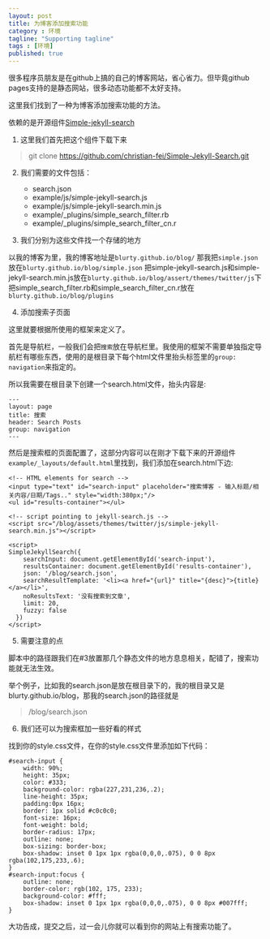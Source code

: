 ```yaml
---
layout: post
title: 为博客添加搜索功能
category : 环境
tagline: "Supporting tagline"
tags : [环境]
published: true
---
```


很多程序员朋友是在github上搞的自己的博客网站，省心省力。但毕竟github pages支持的是静态网站，很多动态功能都不太好支持。

这里我们找到了一种为博客添加搜索功能的方法。

依赖的是开源组件[Simple-jekyll-search](https://github.com/christian-fei/Simple-Jekyll-Search)

1. 这里我们首先把这个组件下载下来

> git clone https://github.com/christian-fei/Simple-Jekyll-Search.git

<!--break-->

2. 我们需要的文件包括：
    - search.json
    - example/js/simple-jekyll-search.js
    - example/js/simple-jekyll-search.min.js
    - example/_plugins/simple_search_filter.rb
    - example/_plugins/simple_search_filter_cn.r

3. 我们分别为这些文件找一个存储的地方

以我的博客为里，我的博客地址是`blurty.github.io/blog/`
那我把`simple.json`放在`blurty.github.io/blog/simple.json`
把simple-jekyll-search.js和simple-jekyll-search.min.js放在`blurty.github.io/blog/assert/themes/twitter/js`下
把simple_search_filter.rb和simple_search_filter_cn.r放在`blurty.github.io/blog/plugins`

4. 添加搜索子页面

这里就要根据所使用的框架来定义了。

首先是导航栏，一般我们会把`搜索`放在导航栏里。我使用的框架不需要单独指定导航栏有哪些东西，使用的是根目录下每个html文件里抬头标签里的`group: navigation`来指定的。

所以我需要在根目录下创建一个search.html文件，抬头内容是:

```
---
layout: page
title: 搜索
header: Search Posts
group: navigation
---
```

然后是搜索框的页面配置了，这部分内容可以在刚才下载下来的开源组件`example/_layouts/default.html`里找到，我们添加在search.html下边:

```
<!-- HTML elements for search -->
<input type="text" id="search-input" placeholder="搜索博客 - 输入标题/相关内容/日期/Tags.." style="width:380px;"/>
<ul id="results-container"></ul>

<!-- script pointing to jekyll-search.js -->
<script src="/blog/assets/themes/twitter/js/simple-jekyll-search.min.js"></script>

<script>
SimpleJekyllSearch({
    searchInput: document.getElementById('search-input'),
    resultsContainer: document.getElementById('results-container'),
    json: '/blog/search.json',
    searchResultTemplate: '<li><a href="{url}" title="{desc}">{title}</a></li>',
    noResultsText: '没有搜索到文章',
    limit: 20,
    fuzzy: false
  })
</script>
```

5. 需要注意的点

脚本中的路径跟我们在#3放置那几个静态文件的地方息息相关，配错了，搜索功能就无法生效。

举个例子，比如我的search.json是放在根目录下的，我的根目录又是blurty.github.io/blog，那我的search.json的路径就是

> /blog/search.json

6. 我们还可以为搜索框加一些好看的样式

找到你的style.css文件，在你的style.css文件里添加如下代码：

```
#search-input {
    width: 90%;
    height: 35px;
    color: #333;
    background-color: rgba(227,231,236,.2);
    line-height: 35px;
    padding:0px 16px;
    border: 1px solid #c0c0c0;
    font-size: 16px;
    font-weight: bold;
    border-radius: 17px;
    outline: none;
    box-sizing: border-box;
    box-shadow: inset 0 1px 1px rgba(0,0,0,.075), 0 0 8px rgba(102,175,233,.6);
}
#search-input:focus {
    outline: none;
    border-color: rgb(102, 175, 233);
    background-color: #fff;
    box-shadow: inset 0 1px 1px rgba(0,0,0,.075), 0 0 8px #007fff;
}
```

大功告成，提交之后，过一会儿你就可以看到你的网站上有搜索功能了。